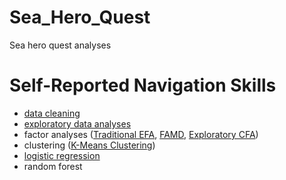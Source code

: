 # Sea_Hero_Quest
Sea hero quest analyses


# Self-Reported Navigation Skills
- [data cleaning](https://github.com/LilianYou/Sea_Hero_Quest/blob/main/Raw-UserData-PreProcessing.ipynb)
- [exploratory data analyses](https://github.com/LilianYou/Sea_Hero_Quest/blob/main/DemographicsAnalysis-shared.ipynb)
- factor analyses ([Traditional EFA](https://github.com/LilianYou/Sea_Hero_Quest/blob/main/Exploratory_Factor_Analyses_Traditional.ipynb), [FAMD](https://github.com/LilianYou/Sea_Hero_Quest/blob/main/Exploratory_Factor_Analysis_FAMD.ipynb), [Exploratory CFA](https://github.com/LilianYou/Sea_Hero_Quest/blob/main/Exploratory_CFA_shared.ipynb))
- clustering ([K-Means Clustering](https://github.com/LilianYou/Sea_Hero_Quest/blob/main/Clustering_shared.ipynb))
- [logistic regression](https://github.com/LilianYou/Sea_Hero_Quest/blob/main/Ordinal_Regression_Analysis_shared.ipynb)
- random forest
